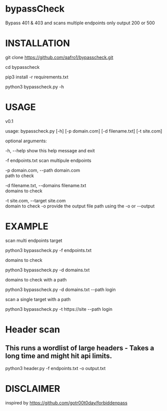# bypassCheck
Bypass 401 &amp; 403 and scans multiple endpoints only output 200 or 500   


# INSTALLATION


git clone https://github.com/qafro1/bypasscheck.git

cd bypasscheck

pip3 install -r requirements.txt

python3 bypasscheck.py -h

# USAGE

   v0.1           
                                                                                                                                                                                                             
                                                                                                                                   
usage: bypasscheck.py [-h] [-p domain.com] [-d filename.txt] [-t site.com]                                                                                                           

optional arguments:  

  -h, --help            show this help message and exit  
  
  -f endpoints.txt       scan multipule endpoints
  
  -p domain.com, --path domain.com                                                                       
                        path to check    
                        
  -d filename.txt, --domains filename.txt                                                                
                        domains to check   
                        
  -t site.com, --target site.com                                                                         
                        domain to check 
  -o provide the output file path using the -o or --output

                        
                        
# EXAMPLE

scan  multi endpoints target

python3 bypasscheck.py -f endpoints.txt

domains to check

python3 bypasscheck.py -d domains.txt

domains to check with a path

python3 bypasscheck.py -d domains.txt --path login

scan a single target with a path

python3 bypasscheck.py -t https://site --path login


# Header scan
## This runs a wordlist of large headers - Takes a long time and might hit api limits.

python3 header.py -f endpoints.txt -o output.txt


# DISCLAIMER

inspired by https://github.com/gotr00t0day/forbiddenpass
 
